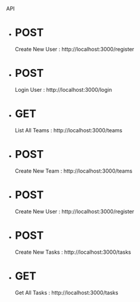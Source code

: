API
<ul>
  <li><h1>POST</h1><bold>Create New User</bold> : http://localhost:3000/register</li>
  <li><h1>POST</h1><bold>Login User</bold> : http://localhost:3000/login</li>
  <li><h1>GET</h1><bold>List All Teams</bold> : http://localhost:3000/teams</li>
  <li><h1>POST</h1><bold>Create New Team</bold> : http://localhost:3000/teams</li>
  <li><h1>POST</h1><bold>Create New User</bold> : http://localhost:3000/register</li>
  <li><h1>POST</h1><bold>Create New Tasks</bold> : http://localhost:3000/tasks</li>
  <li><h1>GET</h1><bold>Get All Tasks</bold> : http://localhost:3000/tasks</li>
</ul>
